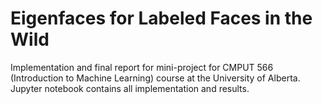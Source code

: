 # Eigenfaces for Labeled Faces in the Wild 

Implementation and final report for mini-project for CMPUT 566 (Introduction to Machine Learning) course at the University of Alberta. Jupyter notebook contains all implementation and results. 
